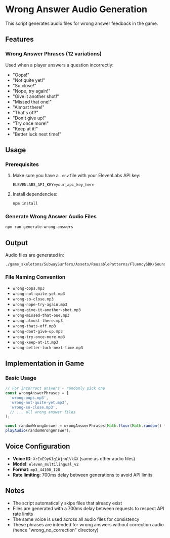 # Wrong Answer Audio Generation

This script generates audio files for wrong answer feedback in the game.

## Features

### Wrong Answer Phrases (12 variations)
Used when a player answers a question incorrectly:
- "Oops!"
- "Not quite yet!"
- "So close!"
- "Nope, try again!"
- "Give it another shot!"
- "Missed that one!"
- "Almost there!"
- "That's off!"
- "Don't give up!"
- "Try once more!"
- "Keep at it!"
- "Better luck next time!"

## Usage

### Prerequisites
1. Make sure you have a `.env` file with your ElevenLabs API key:
   ```
   ELEVENLABS_API_KEY=your_api_key_here
   ```

2. Install dependencies:
   ```bash
   npm install
   ```

### Generate Wrong Answer Audio Files
```bash
npm run generate-wrong-answers
```

## Output

Audio files are generated in:
```
./game_skeletons/SubwaySurfers/Assets/ReusablePatterns/FluencySDK/Sounds/fluency/wrong_no_correction/
```

### File Naming Convention

- `wrong-oops.mp3`
- `wrong-not-quite-yet.mp3`
- `wrong-so-close.mp3`
- `wrong-nope-try-again.mp3`
- `wrong-give-it-another-shot.mp3`
- `wrong-missed-that-one.mp3`
- `wrong-almost-there.mp3`
- `wrong-thats-off.mp3`
- `wrong-dont-give-up.mp3`
- `wrong-try-once-more.mp3`
- `wrong-keep-at-it.mp3`
- `wrong-better-luck-next-time.mp3`

## Implementation in Game

### Basic Usage
```javascript
// For incorrect answers - randomly pick one
const wrongAnswerPhrases = [
  'wrong-oops.mp3',
  'wrong-not-quite-yet.mp3',
  'wrong-so-close.mp3',
  // ... all wrong answer files
];

const randomWrongAnswer = wrongAnswerPhrases[Math.floor(Math.random() * wrongAnswerPhrases.length)];
playAudio(randomWrongAnswer);
```

## Voice Configuration

- **Voice ID**: `XrExE9yKIg1WjnnlVkGX` (same as other audio files)
- **Model**: `eleven_multilingual_v2`
- **Format**: `mp3_44100_128`
- **Rate limiting**: 700ms delay between generations to avoid API limits

## Notes

- The script automatically skips files that already exist
- Files are generated with a 700ms delay between requests to respect API rate limits
- The same voice is used across all audio files for consistency
- These phrases are intended for wrong answers without correction audio (hence "wrong_no_correction" directory) 